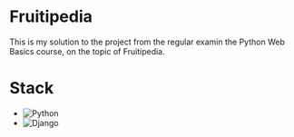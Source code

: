 # Fruitipedia
 This is my solution to the project from the regular examin the Python Web Basics course, on the topic of Fruitipedia.
# Stack
- ![Python](https://img.shields.io/badge/python-3670A0?style=for-the-badge&logo=python&logoColor=ffdd54)
- ![Django](https://img.shields.io/badge/Django-092E20?style=for-the-badge&logo=django&logoColor=green)

